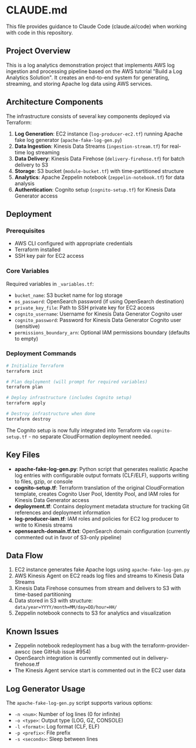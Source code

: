 # CLAUDE.md

This file provides guidance to Claude Code (claude.ai/code) when working with code in this repository.

## Project Overview

This is a log analytics demonstration project that implements AWS log ingestion and processing pipeline based on the AWS tutorial "Build a Log Analytics Solution". It creates an end-to-end system for generating, streaming, and storing Apache log data using AWS services.

## Architecture Components

The infrastructure consists of several key components deployed via Terraform:

1. **Log Generation**: EC2 instance (`log-producer-ec2.tf`) running Apache fake log generator (`apache-fake-log-gen.py`)
2. **Data Ingestion**: Kinesis Data Streams (`ingestion-stream.tf`) for real-time log streaming
3. **Data Delivery**: Kinesis Data Firehose (`delivery-firehose.tf`) for batch delivery to S3
4. **Storage**: S3 bucket (`module-bucket.tf`) with time-partitioned structure
5. **Analytics**: Apache Zeppelin notebook (`zeppelin-notebook.tf`) for data analysis
6. **Authentication**: Cognito setup (`cognito-setup.tf`) for Kinesis Data Generator access

## Deployment

### Prerequisites
- AWS CLI configured with appropriate credentials
- Terraform installed
- SSH key pair for EC2 access

### Core Variables
Required variables in `_variables.tf`:
- `bucket_name`: S3 bucket name for log storage
- `os_password`: OpenSearch password (if using OpenSearch destination)
- `private_key_file`: Path to SSH private key for EC2 access
- `cognito_username`: Username for Kinesis Data Generator Cognito user
- `cognito_password`: Password for Kinesis Data Generator Cognito user (sensitive)
- `permissions_boundary_arn`: Optional IAM permissions boundary (defaults to empty)

### Deployment Commands
```bash
# Initialize Terraform
terraform init

# Plan deployment (will prompt for required variables)
terraform plan

# Deploy infrastructure (includes Cognito setup)
terraform apply

# Destroy infrastructure when done
terraform destroy
```

The Cognito setup is now fully integrated into Terraform via `cognito-setup.tf` - no separate CloudFormation deployment needed.

## Key Files

- **apache-fake-log-gen.py**: Python script that generates realistic Apache log entries with configurable output formats (CLF/ELF), supports writing to files, gzip, or console
- **cognito-setup.tf**: Terraform translation of the original CloudFormation template, creates Cognito User Pool, Identity Pool, and IAM roles for Kinesis Data Generator access
- **deployment.tf**: Contains deployment metadata structure for tracking Git references and deployment information
- **log-producer-iam.tf**: IAM roles and policies for EC2 log producer to write to Kinesis streams
- **opensearch-domain.tf.txt**: OpenSearch domain configuration (currently commented out in favor of S3-only pipeline)

## Data Flow

1. EC2 instance generates fake Apache logs using `apache-fake-log-gen.py`
2. AWS Kinesis Agent on EC2 reads log files and streams to Kinesis Data Streams
3. Kinesis Data Firehose consumes from stream and delivers to S3 with time-based partitioning
4. Data stored in S3 with structure: `data/year=YYYY/month=MM/day=DD/hour=HH/`
5. Zeppelin notebook connects to S3 for analytics and visualization

## Known Issues

- Zeppelin notebook redeployment has a bug with the terraform-provider-awscc (see GitHub issue #954)
- OpenSearch integration is currently commented out in delivery-firehose.tf
- The Kinesis Agent service start is commented out in the EC2 user data

## Log Generator Usage

The `apache-fake-log-gen.py` script supports various options:
- `-n <num>`: Number of log lines (0 for infinite)
- `-o <type>`: Output type (LOG, GZ, CONSOLE)
- `-l <format>`: Log format (CLF, ELF)
- `-p <prefix>`: File prefix
- `-s <seconds>`: Sleep between lines
